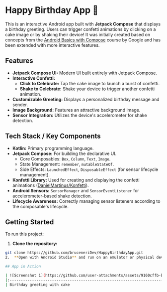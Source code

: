 # Happy Birthday App 🎉

This is an interactive Android app built with **Jetpack Compose** that displays a birthday greeting. Users can trigger confetti animations by clicking on a cake image or by shaking their device! It was initially created based on concepts from the [Android Basics with Compose](https://developer.android.com/courses/android-basics-compose/course) course by Google and has been extended with more interactive features.

## Features

-   **Jetpack Compose UI:** Modern UI built entirely with Jetpack Compose.
-   **Interactive Confetti:**
    -   **Click to Celebrate:** Tap the cake image to launch a burst of confetti.
    -   **Shake to Celebrate:** Shake your device to trigger another confetti animation.
-   **Customizable Greeting:** Displays a personalized birthday message and sender.
-   **Image Background:** Features an attractive background image.
-   **Sensor Integration:** Utilizes the device's accelerometer for shake detection.

## Tech Stack / Key Components

-   **Kotlin:** Primary programming language.
-   **Jetpack Compose:** For building the declarative UI.
    -   Core Composables: `Box`, `Column`, `Text`, `Image`.
    -   State Management: `remember`, `mutableStateOf`.
    -   Side Effects: `LaunchedEffect`, `DisposableEffect` (for sensor lifecycle management).
-   **Konfetti Library:** Used for creating and displaying the confetti animations ([DanielMartinus/Konfetti](https://github.com/DanielMartinus/Konfetti)).
-   **Android Sensors:** `SensorManager` and `SensorEventListener` for accelerometer-based shake detection.
-   **Lifecycle Awareness:** Correctly managing sensor listeners according to the composable's lifecycle.

## Getting Started

To run this project:

1.  **Clone the repository:**
   ```bash
   git clone https://github.com/bruceneriDev/HappyBirthdayApp.git
2.  **Open with Android Studio** and run on an emulator or physical device.

## App in Action

| ![Screenshot 1](https://github.com/user-attachments/assets/9160cffb-bdf3-4eba-b219-0fce3b842d99) | ![Screenshot 2](https://github.com/user-attachments/assets/08ecdfcb-d7e2-4ee7-92d1-7114b383917a) |
|:-----------------------------------------------------------------------------------------------:|:-----------------------------------------------------------------------------------------------:|
| Birthday greeting with cake                                                                      | Confetti animation triggered                                                                     |

